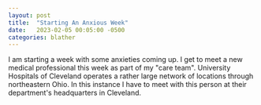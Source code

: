 ```yaml
---
layout: post
title:  "Starting An Anxious Week"
date:   2023-02-05 00:05:00 -0500
categories: blather
---
```

I am starting a week with some anxieties coming up.  I get to meet a new medical professional this week as part of my "care team".  University Hospitals of Cleveland operates a rather large network of locations through northeastern Ohio.  In this instance I have to meet with this person at their department's headquarters in Cleveland.
